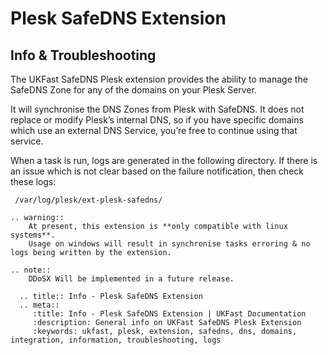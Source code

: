 # Plesk SafeDNS Extension

## Info & Troubleshooting

The UKFast SafeDNS Plesk extension provides the ability to manage the SafeDNS Zone for any of the domains on your Plesk Server.

It will synchronise the DNS Zones from Plesk with SafeDNS.
It does not replace or modify Plesk’s internal DNS, so if you have specific domains which use an external DNS Service, you’re free to continue using that service.

When a task is run, logs are generated in the following directory.
If there is an issue which is not clear based on the failure notification, then check these logs:
```console
 /var/log/plesk/ext-plesk-safedns/
```

```eval_rst
.. warning::
    At present, this extension is **only compatible with linux systems**.
    Usage on windows will result in synchronise tasks erroring & no logs being written by the extension.
```

```eval_rst
.. note::
    DDoSX Will be implemented in a future release.
```

```eval_rst
  .. title:: Info - Plesk SafeDNS Extension
  .. meta::
     :title: Info - Plesk SafeDNS Extension | UKFast Documentation
     :description: General info on UKFast SafeDNS Plesk Extension
     :keywords: ukfast, plesk, extension, safedns, dns, domains, integration, information, troubleshooting, logs
```